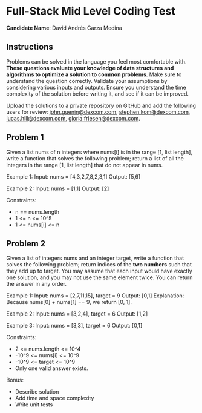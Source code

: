# Full-Stack Mid Level Coding Test
**Candidate Name**: David Andrés Garza Medina

## Instructions
Problems can be solved in the language you feel most comfortable with. **These questions evaluate your knowledge of data structures and algorithms to optimize a solution to common problems**. Make sure to understand the question correctly. Validate your assumptions by considering various inputs and outputs. Ensure you understand the time complexity of the solution before writing it, and see if it can be improved.

Upload the solutions to a private repository on GitHub and add the following users for review: john.guenin@dexcom.com, stephen.kom@dexcom.com, lucas.hill@dexcom.com, gloria.friesen@dexcom.com.

## Problem 1
Given a list nums of n integers where nums[i] is in the range [1, list length], write a function that solves the following problem; return a list of all the integers in the range [1, list length] that do not appear in nums.

Example 1:
Input: nums = [4,3,2,7,8,2,3,1]
Output: [5,6]

Example 2:
Input: nums = [1,1]
Output: [2]

Constraints:
- n == nums.length
- 1 <= n <= 10^5
- 1 <= nums[i] <= n

## Problem 2
Given a list of integers nums and an integer target, write a function that solves the following problem; return indices of the **two numbers** such that they add up to target.
You may assume that each input would have exactly one solution, and you may not use the same element twice.
You can return the answer in any order.

Example 1:
Input: nums = [2,7,11,15], target = 9
Output: [0,1]
Explanation: Because nums[0] + nums[1] == 9, we return [0, 1].

Example 2:
Input: nums = [3,2,4], target = 6
Output: [1,2]

Example 3:
Input: nums = [3,3], target = 6
Output: [0,1]

Constraints:
- 2 <= nums.length <= 10^4
- -10^9 <= nums[i] <= 10^9
- -10^9 <= target <= 10^9
- Only one valid answer exists.

Bonus:
- Describe solution
- Add time and space complexity
- Write unit tests
